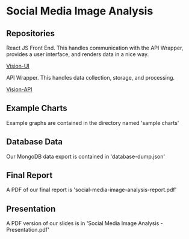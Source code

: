 # Social Media Image Analysis

## Repositories

React JS Front End. This handles communication with the API Wrapper, provides a user interface, and renders data in a nice way.

[Vision-UI](https://github.com/paineleffler/vision-ui)

API Wrapper. This handles data collection, storage, and processing.

[Vision-API](https://github.com/paineleffler/vision-api)

## Example Charts

Example graphs are contained in the directory named 'sample charts'


## Database Data

Our MongoDB data export is contained in 'database-dump.json'

## Final Report

A PDF of our final report is 'social-media-image-analysis-report.pdf'

## Presentation

A PDF version of our slides is in 'Social Media Image Analysis - Presentation.pdf'
